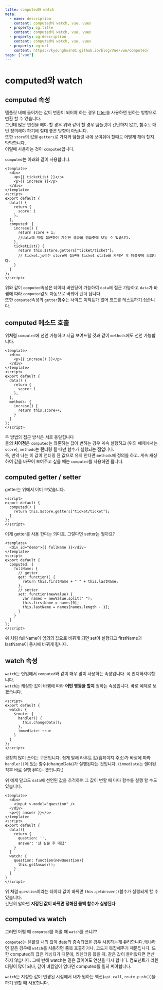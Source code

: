 ```yaml
---
title: computed와 watch
meta:
  - name: description
    content: computed와 watch, vue, vuex
  - property: og:title
    content: computed와 watch, vue, vuex
  - property: og:description
    content: computed와 watch, vue, vuex
  - property: og:url
    content: https://kyounghwan01.github.io/blog/Vue/vue/computed/
tags: ["vue"]
---
```


# computed와 watch

## computed 속성

템플릿 내에 들어가는 값이 변환이 되어야 하는 경우 [filter](https://kyounghwan01.github.io/blog/Vue/vue/filter/)를 사용하면 원하는 방향으로 변환 할 수 있습니다.<br>
그런데 많은 연산을 해야 할 경우 위와 같이 할 경우 템플릿이 간단하지 않고, 함수도 매번 정의해야 하기에 절대 좋은 방향이 아닙니다.<br>
또한 `store`의 값을 `getters`로 가져와 템플릿 내에 보여줘야 할때도 어떻게 해야 할지 막막합니다.<br>
이럴때 사용하는 것이 `computed`입니다.

`computed`는 아래와 같이 사용합니다.

```vue
<template>
  <div>
    <p>{{ ticketList }}</p>
    <p>{{ increse }}</p>
  </div>
</template>
<script>
export default {
  data() {
    return {
      score: 1
    };
  },
  computed: {
    increse() {
      return score + 1;
      //data에 직접 접근하여 계산한 결과를 템플릿에 보일 수 있습니다.
    },
    ticketList() {
      return this.$store.getters["ticket/ticket"];
      // ticket.js라는 store에 접근해 ticket state를 가져온 후 템플릿에 보입니다.
    }
  }
};
</script>
```

위와 같이 `computed`속성은 데이터 바인딩이 가능하여 `data`에 접근 가능하고 `data`가 바뀜에 따라 `computed`값도 자동으로 바뀌어 렌더 됩니다.<br>
또한 `computed`속성의 `getter`함수는 사이드 이팩트가 없어 코드를 테스트하기 쉽습니다.

## computed 메소드 호출

위처럼 `computed`에 선언 가능하고 지금 보여드릴 것과 같이 `methods`에도 선언 가능합니다.

```vue
<template>
  <div>
    <p>{{ increse() }}</p>
  </div>
</template>
<script>
export default {
  data() {
    return {
      score: 1
    };
  },
  methods: {
    increse() {
      return this.score++;
    }
  }
};
</script>
```

두 방법의 접근 방식은 서로 동일힙니다 <br>
둘의 **차이점**은 `computed`는 의존하는 값이 변하는 경우 계속 실행하고 (위의 예제에서는 `score`), `methods`는 랜더링 될 때만 함수가 실행되는 점입니다.<br>
즉, 만약 나는 이 값이 랜더링 된 값으로 유지 한다면 `methods`에 정의를 하고. 계속 캐싱하여 값을 바꾸어 보여주고 싶을 때는 `computed`를 사용하면 됩니다.

## computed getter / setter

getter는 위에서 이미 보았습니다.

```vue
<script>
export default {
  computed() {
    return this.$store.getters["ticket/ticket"];
  }
};
</script>
```

이게 getter를 사용 한다는 의미죠. 그렇다면 setter는 뭘까요?

```vue
<template>
  <div id="demo">{{ fullName }}</div>
</template>
<script>
export default {
  computed: {
    fullName: {
      // getter
      get: function() {
        return this.firstName + " " + this.lastName;
      },
      // setter
      set: function(newValue) {
        var names = newValue.split(" ");
        this.firstName = names[0];
        this.lastName = names[names.length - 1];
      }
    }
  }
};
</script>
```

위 처럼 fullName이 임의의 값으로 바뀌게 되면 set이 실행되고 firstName과 lastName이 동시에 바뀌게 됩니다.

## watch 속성

`watch`는 현업에서 `computed`와 같이 매우 많이 사용하는 속성입니다. 꼭 인지하셔야합니다.<br>
`watch`는 캐싱한 값이 바뀜에 따라 **어떤 행동을 할지** 정하는 속성입니다. 바로 예제로 보겠습니다.

```vue
<script>
export default {
  watch: {
    $route: {
      handler() {
        this.changeData();
      },
      immediate: true
    }
  }
};
</script>
```

굉장히 많이 쓰이는 구문입니다. 쉽게 말해 라우트 값(홈페이지 주소)가 바뀜에 따라 `handler()`에 있는 함수(changeData)가 실행된다는 것입니다. (`immediate`는 렌더된 직후 바로 실행 된다는 뜻입니다.)

위 예제 말고도 `data`에 선언된 값을 추적하여 그 값이 변할 때 마다 함수를 실행 할 수도 있습니다.

```vue
<template>
  <div>
    <input v-model="question" />
  </div>
  <p>{{ answer }}</p>
</template>
<script>
export default {
  data(){
    return {
      question: '',
      answer: '선 질문 후 대답'
    }
  }
  watch: {
    question: function(newQuestion){
      this.getAnswer();
    }
  }
}
</script>
```

위 처럼 `question`이라는 데이터 값이 바뀌면 `this.getAnswer()`함수가 실행되게 할 수 있습니다. <br>
간단히 말하면 **지정된 값이 바뀌면 정해진 콜백 함수가 실행된다**

## computed vs watch

그러면 어떨 때 `computed`를 어떨 때 `watch`를 쓰냐??

`computed`는 템플릿 내의 값이 data와 종속되었을 경우 사용하는게 유리합니다.왜냐하면 같은 경우에 `watch`를 사용하면 중복 호출하거나, 코드가 복잡해주기 때문입니다. 또한 computed의 값은 캐싱되기 때문에, 리렌더링 됬을 때, 같은 값이 들어왔다면 연산하지 않습니다. 그에 반해 watch는 같은 값이여도 연산을 다시 합니다. 컴포넌트가 리렌더링이 많이 되나, 값이 바뀔일이 없다면 computed를 필히 써야합니다.

`watch`는 지정한 값이 변경된 시점에서 내가 원하는 액션(`api call`, `route.push()`)을 하기 원할 때 사용합니다.

<TagLinks />

<Disqus />
